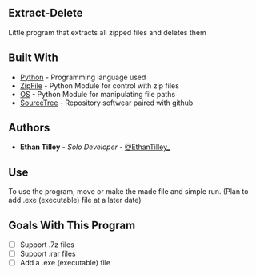 ## Extract-Delete

Little program that extracts all zipped files and deletes them

## Built With

* [Python](https://www.python.org/) - Programming language used
* [ZipFile](https://docs.python.org/3/library/zipfile.html) - Python Module for control with zip files
* [OS](https://docs.python.org/3/library/os.html) - Python Module for manipulating file paths
* [SourceTree](https://www.sourcetreeapp.com/) - Repository softwear paired with github

## Authors

* **Ethan Tilley** - *Solo Developer* - [@EthanTilley_](https://twitter.com/EthanTilley_)

## Use

To use the program, move or make the  made file and simple run. (Plan to add .exe (executable) file at a later date)

## Goals With This Program
- [ ] Support .7z files
- [ ] Support .rar files
- [ ] Add a .exe (executable) file
